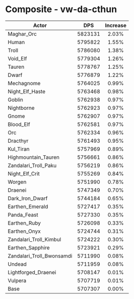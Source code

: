 # Composite - vw-da-cthun
| Actor | DPS | Increase |
|---|:---:|:---:|
|Maghar_Orc|5823131|2.03%|
|Human|5795822|1.55%|
|Troll|5786080|1.38%|
|Void_Elf|5779304|1.26%|
|Tauren|5778767|1.25%|
|Dwarf|5776879|1.22%|
|Mechagnome|5764025|0.99%|
|Night_Elf_Haste|5763468|0.98%|
|Goblin|5762938|0.97%|
|Nightborne|5762923|0.97%|
|Gnome|5762907|0.97%|
|Blood_Elf|5762581|0.97%|
|Orc|5762334|0.96%|
|Dracthyr|5761493|0.95%|
|Kul_Tiran|5757969|0.89%|
|Highmountain_Tauren|5756661|0.86%|
|Zandalari_Troll_Paku|5756219|0.86%|
|Night_Elf_Crit|5755269|0.84%|
|Worgen|5751990|0.78%|
|Draenei|5747349|0.70%|
|Dark_Iron_Dwarf|5744184|0.65%|
|Earthen_Emerald|5727417|0.35%|
|Panda_Feast|5727330|0.35%|
|Earthen_Ruby|5726098|0.33%|
|Earthen_Onyx|5724744|0.31%|
|Zandalari_Troll_Kimbul|5724222|0.30%|
|Earthen_Sapphire|5723921|0.29%|
|Zandalari_Troll_Bwonsamdi|5711990|0.08%|
|Undead|5711959|0.08%|
|Lightforged_Draenei|5708147|0.01%|
|Vulpera|5707719|0.01%|
|Base|5707307|0.00%|
